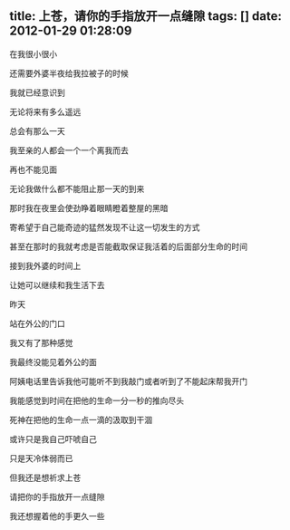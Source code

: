 title: 上苍，请你的手指放开一点缝隙
tags: []
date: 2012-01-29 01:28:09
---

<p>在我很小很小

还需要外婆半夜给我拉被子的时候

我就已经意识到

无论将来有多么遥远

总会有那么一天

我至亲的人都会一个一个离我而去

再也不能见面

无论我做什么都不能阻止那一天的到来

那时我在夜里会使劲睁着眼睛瞪着整屋的黑暗

寄希望于自己能奇迹的猛然发现不让这一切发生的方式

甚至在那时的我就考虑是否能截取保证我活着的后面部分生命的时间

接到我外婆的时间上

让她可以继续和我生活下去

昨天

站在外公的门口

我又有了那种感觉

我最终没能见着外公的面

阿姨电话里告诉我他可能听不到我敲门或者听到了不能起床帮我开门

我能感觉到时间在把他的生命一分一秒的推向尽头

死神在把他的生命一点一滴的汲取到干涸

或许只是我自己吓唬自己

只是天冷体弱而已

但我还是想祈求上苍

请把你的手指放开一点缝隙

我还想握着他的手更久一些

</p></p>